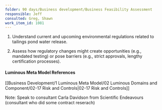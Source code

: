 ```yaml
---
folder: 90 days/Business development/Business Feasibility Assessment
responsible: Jeff
consulted: Greg, Shawn
work_item_id: 1081
---
```

   1. Understand current and upcoming environmental regulations related to tailings pond water release.  
   
   2. Assess how regulatory changes might create opportunities (e.g., mandated testing) or pose barriers (e.g., strict approvals, lengthy certification processes).


#### Luminous Meta Model References

[[Business Development/1 Luminous Meta Model/02 Luminous Domains and Component/02-17 Risk and Controls|02-17 Risk and Controls]]

Note: Speak to consultant Carla Davidson from Scientific Endeavours (consultant who did some contract reserach)